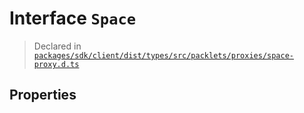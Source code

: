 # Interface `Space`
> Declared in [`packages/sdk/client/dist/types/src/packlets/proxies/space-proxy.d.ts`]()



## Properties
